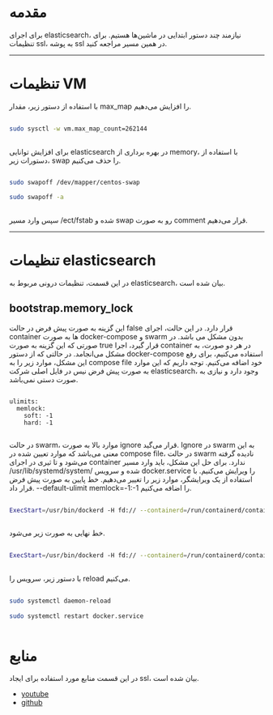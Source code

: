 <div dir=”rtl”>

# مقدمه
  
برای اجرای elasticsearch، نیازمند چند دستور ابتدایی در ماشین‌ها هستیم. برای تنظیمات ssl، به پوشه ssl در همین مسیر مراجعه کنید. 

--------------------------------------------------------

# تنظیمات VM

با استفاده از دستور زیر، مقدار max_map را افزایش می‌دهیم.

```bash
  
sudo sysctl -w vm.max_map_count=262144
  
```

برای افزایش توانایی elasticsearch در بهره برداری از memory، با استفاده از دستورات زیر، swap را حذف می‌کنیم.

```bash
  
sudo swapoff /dev/mapper/centos-swap 

sudo swapoff -a
  
```
سپس وارد مسیر /ect/fstab شده و swap رو به صورت comment قرار می‌دهیم.
  
  
--------------------------------------------------------
# تنظیمات elasticsearch
در این قسمت، تنظیمات درونی مربوط به elasticsearch، بیان شده است.
## bootstrap.memory_lock

این گزینه به صورت پیش فرض در حالت false قرار دارد. در این حالت، اجرای container ها به صورت docker-compose و swarm بدون مشکل می باشد. در صورتی که این گزینه به صورت true قرار گیرد، اجرا container در هر دو صورت، به مشکل می‌انجامد. در حالتی که از دستور docker-compose استفاده می‌کنیم، برای رفع این مشکل، موارد زیر را به compose file خود اضافه می‌کنیم. توجه داریم که این موارد به صورت پیش فرض نیس در فایل اصلی شرکت elasticsearch، وجود دارد و نیازی به صورت دستی نمی‌باشد.

```docker
  
ulimits:
  memlock:
    soft: -1
    hard: -1
  
```

در حالت swarm، موارد بالا به صورت ignore  قرار می‌گید. Ignore در swarm به این معنی می‌باشد که موارد تعیین شده در compose file، در حالت swarm نادیده گرفته می‌شود و تا ثیری در اجرای container ندارد. برای حل این مشکل، باید وارد مسیر /usr/lib/systemd/system/ شده و سرویس docker.service را ویرایش می‌کنیم. با استفاده از یک ویرایشگر، موارد زیر را تغییر می‌دهیم. خط پایین به  صورت پیش فرض قرار داد. --default-ulimit memlock=-1:-1 را اضافه می‌کنیم.


```bash
  
ExecStart=/usr/bin/dockerd -H fd:// --containerd=/run/containerd/containerd.sock
  
```

خط نهایی به صورت زیر می‌شود.

```bash
  
ExecStart=/usr/bin/dockerd -H fd:// --containerd=/run/containerd/containerd.sock --default-ulimit memlock=-1:-1
  
```

با دستور زیر، سرویس را reload می‌کنیم.

```bash
  
sudo systemctl daemon-reload
  
sudo systemctl restart docker.service
  
```
 
 # منابع
 در این قسمت منابع مورد استفاده برای ایجاد ssl، بیان شده است.
 
- [youtube](https://www.youtube.com/watch?v=Y4v1Rqopz6s)
- [github](https://github.com/linuxxstart/docker-cluster-elastic)
</div>
